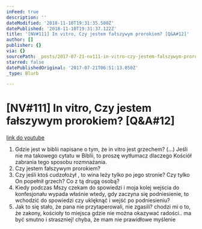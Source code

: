 ```yaml
---
inFeed: true
description: ''
dateModified: '2018-11-10T19:31:35.580Z'
datePublished: '2018-11-10T19:31:37.122Z'
title: '[NV#111] In vitro, Czy jestem fałszywym prorokiem? [Q&A#12]'
author: []
publisher: {}
via: {}
sourcePath: _posts/2017-07-21-nv111-in-vitro-czy-jestem-falszywym-prorokiem-qanda12.md
starred: false
datePublishedOriginal: '2017-07-21T06:51:13.050Z'
_type: Blurb

---
```

# \[NV\#111\] In vitro, Czy jestem fałszywym prorokiem? \[Q&A\#12\]
[link do youtube][0]

1. Gdzie jest w biblii napisane o tym, że in vitro jest grzechem? (...) Jeśli nie ma takowego cytatu w Biblii, to proszę wytłumacz dlaczego Kościół zabrania tego sposobu rozmnażania.
2. Czy jestem fałszywym prorokiem?
3. Czy jeśli ktoś cudzołożył , to wina leży tylko po jego stronie? Czy tylko On popełnił grzech? Co z tą drugą osobą?
4. Kiedy podczas Mszy czekam do spowiedzi i moja kolej wejścia do konfesjonału wypada właśnie wtedy, gdy zaczyna się podniesienie, to wchodzić do spowiedzi czy uklęknąć i wejść po podniesieniu?
5. Jak to się stało, że pana nie przytaperowali, nie zgasili? chodzi mi o to, że zakony, kościoły to miejsca gdzie nie można okazywać radości.. ma być smutno i straszniej! chyba, że mam nie prawidłowe myślenie

[0]: https://www.youtube.com/watch?v=7a-2kzys1uo